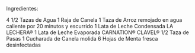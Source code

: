 Ingredientes:

4 1/2 Tazas de Agua
1 Raja de Canela
1 Taza de Arroz remojado en agua caliente por 20 minutos y escurrido
1 Lata de Leche Condensada LA LECHERA®
1 Lata de Leche Evaporada CARNATION® CLAVEL®
1/2 Taza de Pasas
1 Cucharada de Canela molida
6 Hojas de Menta fresca desinfectadas
